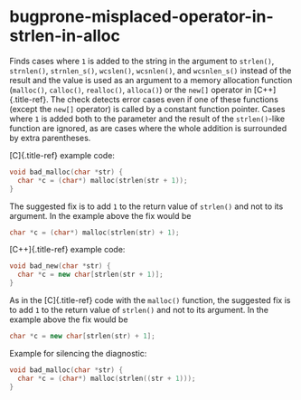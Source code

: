 # bugprone-misplaced-operator-in-strlen-in-alloc

Finds cases where `1` is added to the string in the argument to
`strlen()`, `strnlen()`, `strnlen_s()`, `wcslen()`, `wcsnlen()`, and
`wcsnlen_s()` instead of the result and the value is used as an argument
to a memory allocation function (`malloc()`, `calloc()`, `realloc()`,
`alloca()`) or the `new[]` operator in [C++]{.title-ref}. The check
detects error cases even if one of these functions (except the `new[]`
operator) is called by a constant function pointer. Cases where `1` is
added both to the parameter and the result of the `strlen()`-like
function are ignored, as are cases where the whole addition is
surrounded by extra parentheses.

[C]{.title-ref} example code:

```c
void bad_malloc(char *str) {
  char *c = (char*) malloc(strlen(str + 1));
}
```

The suggested fix is to add `1` to the return value of `strlen()` and
not to its argument. In the example above the fix would be

```c
char *c = (char*) malloc(strlen(str) + 1);
```

[C++]{.title-ref} example code:

```c++
void bad_new(char *str) {
  char *c = new char[strlen(str + 1)];
}
```

As in the [C]{.title-ref} code with the `malloc()` function, the
suggested fix is to add `1` to the return value of `strlen()` and not to
its argument. In the example above the fix would be

```c++
char *c = new char[strlen(str) + 1];
```

Example for silencing the diagnostic:

```c
void bad_malloc(char *str) {
  char *c = (char*) malloc(strlen((str + 1)));
}
```
